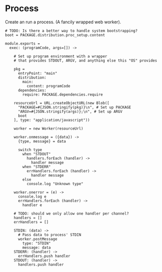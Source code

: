 Process
=======

Create an run a process. (A fancily wrapped web worker).

    # TODO: Is there a better way to handle system bootstrapping?
    boot = PACKAGE.distribution.proc_setup.content

    module.exports = 
      exec: (programCode, args=[]) ->

        # Set up program environment with a wrapper
        # that provides STDOUT, ARGV, and anything else this "OS" provides
  
        pkg =
          entryPoint: "main"
          distribution:
            main:
              content: programCode
          dependencies:
            require: PACKAGE.dependencies.require

        resourceUrl = URL.createObjectURL(new Blob([
          "PACKAGE=#{JSON.stringify(pkg)}\n", # Set up PACKAGE
          "ARGV=#{JSON.stringify(args)};\n", # Set up ARGV
          boot
        ], type: "application/javascript"))
  
        worker = new Worker(resourceUrl)
  
        worker.onmessage = ({data}) ->
          {type, message} = data
  
          switch type
            when "STDOUT"
              handlers.forEach (handler) ->
                handler message
            when "STDERR"
              errHandlers.forEach (handler) ->
                handler message
            else
              console.log "Unknown type"
  
        worker.onerror = (e) ->
          console.log e
          errHandlers.forEach (handler) ->
            handler e
  
        # TODO: should we only allow one handler per channel?
        handlers = []
        errHandlers = []
  
        STDIN: (data) ->
          # Pass data to process' STDIN
          worker.postMessage
            type: "STDIN"
            message: data
        STDERR: (handler) ->
          errHandlers.push handler
        STDOUT: (handler) ->
          handlers.push handler
